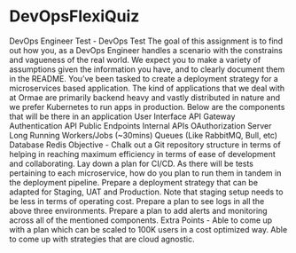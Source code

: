 # DevOpsFlexiQuiz
DevOps Engineer Test -                                                                                                                  DevOps Test     The goal of this assignment is to find out how you, as a DevOps Engineer handles a scenario with the constrains and vagueness of the real world. We expect you to make a variety of assumptions given the information you have, and to clearly document them in the README.   You’ve been tasked to create a deployment strategy for a microservices based application. The kind of applications that we deal with at Ormae are primarily backend heavy and vastly distributed in nature and we prefer Kubernetes to run apps in production. Below are the components that will be there in an application   User Interface   API Gateway   Authentication API   Public Endpoints   Internal APIs   OAuthorization Server   Long Running Workers/Jobs (~30mins)   Queues (Like RabbitMQ, Bull, etc)   Database   Redis      Objective -   Chalk out a Git repository structure in terms of helping in reaching maximum efficiency in terms of ease of development and collaborating.   Lay down a plan for CI/CD. As there will be tests pertaining to each microservice, how do you plan to run them in tandem in the deployment pipeline.   Prepare a deployment strategy that can be adapted for Staging, UAT and Production. Note that staging setup needs to be less in terms of operating cost.   Prepare a plan to see logs in all the above three environments.   Prepare a plan to add alerts and monitoring across all of the mentioned components.      Extra Points -   Able to come up with a plan which can be scaled to 100K users in a cost optimized way.   Able to come up with strategies that are cloud agnostic.

